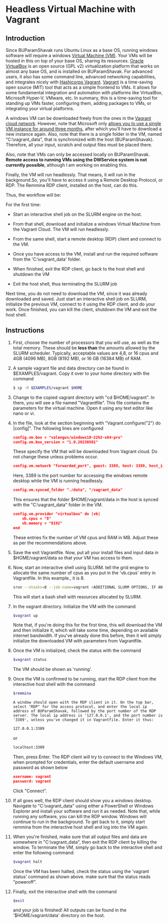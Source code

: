 # Headless Virtual Machine with Vagrant 

## Introduction
Since BUParamShavak runs Ubuntu Linux as a base OS, running windows software will require a windows [Virtual Machine (VM)](https://cloud.google.com/learn/what-is-a-virtual-machine). Your VMs will be hosted in this on top of your base OS, sharing its resources. [Oracle VirtualBox](https://www.virtualbox.org/) is an open source (GPL v2) virtualization platform that works on almost any base OS, and is installed on BUParamShavak. For advanced users, it also has some command line, advanced networking capabilities, and integrates nicely with [Hashicorps Vagrant](https://www.vagrantup.com/). [Vagrant](https://www.vagrantup.com/) is a time-saving open source (MIT) tool that acts as a simple frontend to VMs. It allows for some fundamental integration and automation with platforms like VirtualBox, Microsoft Hyper-V, VMware, etc. In summary, this is a time-saving tool for standing up VMs faster, configuring them, adding packages to VMs, or integrating your virtual platforms.

A windows VM can be downloaded freely from the ones in the [Vagrant cloud network](https://app.vagrantup.com). However, note that Microsoft only [allows you to use a single VM instance for around three months](https://developer.microsoft.com/en-us/windows/downloads/virtual-machines/), after which you'll have to download a new instance again. Also, note that there is a single folder in the VM, named "C:\vagrant_data\", that is synchronized with the host (BUParamShavak). Therefore, all your input, scratch and output files must be placed there.

Also, note that VMs can only be accessed locally on BUParamShavak. **Remote access to running VMs using the DWService system is not currently possible**, although I am working on enabling this.

Finally, the VM will run headlessly. That means, it will run in the background.So, you'll have to access it using a Remote Desktop Protocol, or RDP. The Remmina RDP client, installed on the host, can do this.

Thus, the workflow will be:

For the first time:

* Start an interactive shell job on the SLURM engine on the host.

* From that shell, download and initialize a windows Virtual Machine from the Vagrant Cloud. The VM will run headlessly.

* From the same shell, start a remote desktop (RDP) client and connect to the VM.

* Once you have access to the VM, install and run the required software from the 'C:\vagrant_data\' folder.

* When finished, exit the RDP client, go back to the host shell and shutdown the VM

* Exit the host shell, thus terminating the SLURM job


Next time, you do not need to download the VM, since it was already downloaded and saved. Just start an interactive shell job on SLURM, initialize the previous VM, connect to it using the RDP client, and do your work. Once finished, you can kill the client, shutdown the VM and exit the host shell.


## Instructions

1. First, choose the number of processors that you will use, as well as the total memory. These should be **less than** the amounts allowed by the SLURM scheduler. Typically, acceptable values are 4,8, or 16 cpus and 4GB (4096 MB), 8GB (8192 MB), or 16 GB (16384 MB) of RAM.

1. A sample vagrant file and data directory can be found in $EXAMPLES/vagrant. Copy it over to your home directory with the command

	```bash
	$ cp -R $EXAMPLES/vagrant $HOME
	```

2. Change to the copied vagrant directory with "cd $HOME/vagrant". In there, you will see a file named "Vagrantfile". This file contains the parameters for the virtual machine. Open it using any text editor like nano or vi.

3. In the file, look at the section beginning with "Vagrant.configure("2") do |config|". The following lines are configured

	```json
	config.vm.box = "valengus/windows10-22h2-x64-pro"
	config.vm.box_version = "1.0.20230501"
	```
   	These specify the VM that will be downloaded from Vagrant cloud. Do not change these unless problems occur.
   
   	```json
   	config.vm.network "forwarded_port", guest: 3389, host: 3389, host_ip: "127.0.0.1"
   	```
   	Here, 3389 is the port number for accessing the windows remote desktop while the VM is running headlessly.
   
   	```json
   	config.vm.synced_folder "./data", "/vagrant_data"
   	```
   	This ensures that the folder $HOME/vagrant/data in the host is synced with the "C:\vagrant_data\" folder in the VM.			
	
	```json
	config.vm.provider "virtualbox" do |vb|
		vb.cpus = "8"
		vb.memory = "8192"
  	end
	```
   	These entries fix the number of VM cpus and RAM in MB. Adjust these as per the recommendations above.	

4. Save the exit Vagrantfile. Now, put all your install files and input data in $HOME/vagrant/data so that your VM has access to them.

5. Now, start an interactive shell using SLURM. tell the grid engine to allocate the same number of cpus as you put in the 'vb.cpus' entry in Vagrantfile. In this example., it is 8.

	```bash
	srun --ntasks=8 --job-name=vagrant <ADDITIONAL SLURM OPTIONS, IF ANY> --pty bash
	```
   	This will start a bash shell with resources allocated by SLURM.
   
6. In the vagrant directory. Initialize the VM with the command

	```bash
	$vagrant up
	```
   	Note that, if you're doing this for the first time, this will download the VM and then initialize it, which will take some time, depending on available internet bandwidth. If you've already done this before, then it will simply initialize the downloaded VM with parameters from Vagrantfile.	
	
7. Once the VM is initialized, check the status with the command 

	```bash
	$vagrant status
	```
   	The VM should be shown as 'running'.
   
 8. Once the VM is confirmed to be running, start the RDP client from the interactive host shell with the command  		

	```bash
	$remmina
	```
    	A window should open with the RDP client in it. On the top bar, select "RDP" for the access protocol, and enter the local ip address of BUParamShavak, followed by the port number of the RDP 		server. The local ip address is '127.0.0.1', and the port number is '3389', unless you've changed it in Vagrantfile. Enter it thus:
    
	```bash
	127.0.0.1:3389
	``` 
	or
	```bash
	localhost:3389
	```
	Then, press Enter. The RDP client will try to connect to the Windows VM, when prompted for credentials, enter the default username and password as shown below
	
	```json
	username: vagrant
	password: vagrant
	```	
	Click "Connect". 
	
9. If all goes well, the RDP client should show you a windows desktop. Navigate to "C:\vagrant_data\" using either a PowerShell or Windows Explorer and install your software and run it as needed.
	Note that, while running any software, you can kill the RDP window. Windows will continue to run in the background. To get back to it, simply start remmina from the interactive host shell 		and log into the VM again.

10. When you're finished, make sure that all output files and data are somewhere in "C:\vagrant_data\", then exit the RDP client by killing the window. To terminate the VM, simply go back to the interactive shell and enter the following command:

	```bash
	$vagrant halt
	```
	Once the VM has been halted, check the status using the 'vagrant status' command as shown above. make sure that the status reads "poweroff".

11. Finally, exit the interactive shell with the command

	```bash
	$exit
	```
	and your job is finished! All outputs can be found in the '$HOME/vagrant/data' directory on the host.

